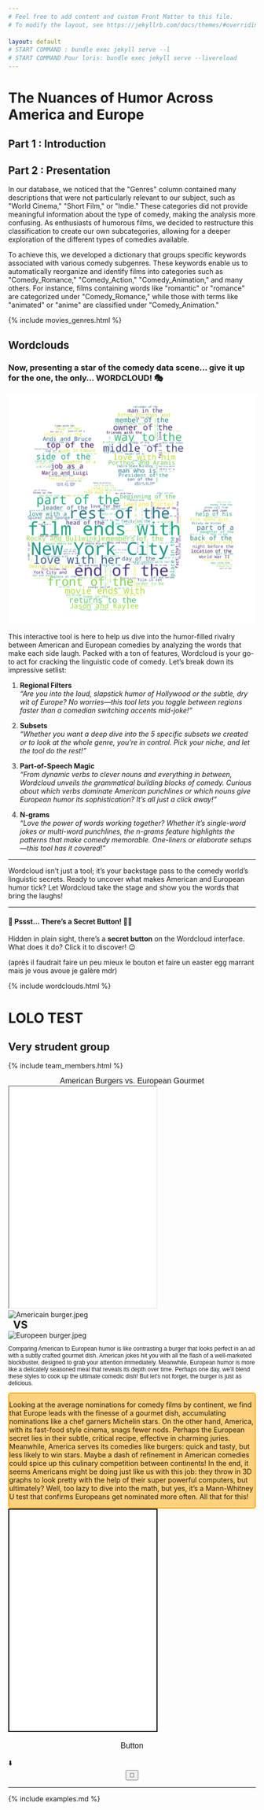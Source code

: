 ```yaml
---
# Feel free to add content and custom Front Matter to this file.
# To modify the layout, see https://jekyllrb.com/docs/themes/#overriding-theme-defaults

layout: default
# START COMMAND : bundle exec jekyll serve --l
# START COMMAND Pour loris: bundle exec jekyll serve --livereload
---
```


# The Nuances of Humor Across America and Europe

## Part 1 : Introduction

## Part 2 : Presentation

In our database, we noticed that the "Genres" column contained many descriptions that were not particularly relevant to our subject, such as "World Cinema," "Short Film," or "Indie." These categories did not provide meaningful information about the type of comedy, making the analysis more confusing. As enthusiasts of humorous films, we decided to restructure this classification to create our own subcategories, allowing for a deeper exploration of the different types of comedies available.

To achieve this, we developed a dictionary that groups specific keywords associated with various comedy subgenres. These keywords enable us to automatically reorganize and identify films into categories such as "Comedy_Romance," "Comedy_Action," "Comedy_Animation," and many others. For instance, films containing words like "romantic" or "romance" are categorized under "Comedy_Romance," while those with terms like "animated" or "anime" are classified under "Comedy_Animation."

<!-- 1. Load the html template -->
{% include movies_genres.html %}
<!-- 2. Load the associated javascript -->
<script src="{{ '/assets/js/movies_genres.js' | relative_url }}"></script>


## Wordclouds

### Now, presenting a star of the comedy data scene… give it up for the one, the only… WORDCLOUD! 🎭

![Wordcloud example on the whole dataset](assets/img/wordclouds/globale_wordcloud.png)

This interactive tool is here to help us dive into the humor-filled rivalry between American and European comedies by analyzing the words that make each side laugh. Packed with a ton of features, Wordcloud is your go-to act for cracking the linguistic code of comedy. Let’s break down its impressive setlist:

1. **Regional Filters**  
   *“Are you into the loud, slapstick humor of Hollywood or the subtle, dry wit of Europe? No worries—this tool lets you toggle between regions faster than a comedian switching accents mid-joke!”*

2. **Subsets**  
   *“Whether you want a deep dive into the 5 specific subsets we created or to look at the whole genre, you’re in control. Pick your niche, and let the tool do the rest!”*

3. **Part-of-Speech Magic**  
   *“From dynamic verbs to clever nouns and everything in between, Wordcloud unveils the grammatical building blocks of comedy. Curious about which verbs dominate American punchlines or which nouns give European humor its sophistication? It’s all just a click away!”*

4. **N-grams**  
   *“Love the power of words working together? Whether it’s single-word jokes or multi-word punchlines, the n-grams feature highlights the patterns that make comedy memorable. One-liners or elaborate setups—this tool has it covered!”*

---

Wordcloud isn’t just a tool; it’s your backstage pass to the comedy world’s linguistic secrets. Ready to uncover what makes American and European humor tick? Let Wordcloud take the stage and show you the words that bring the laughs!

---

#### 🤫 Pssst… There’s a Secret Button! 🕵️‍♀️

Hidden in plain sight, there’s a **secret button** on the Wordcloud interface. What does it do? Click it to discover! 😉

(après il faudrait faire un peu mieux le bouton et faire un easter egg marrant mais je vous avoue je galère mdr)

<script src="{{ '/assets/js/wordclouds.js' | relative_url }}"></script>
{% include wordclouds.html %}


# LOLO TEST


## <span class="hover-title">Very strudent group</span>
{% include team_members.html %}

<!-- 1. Html code for burgers -->
<div style="font-family: 'COPPERPLATE', sans-serif; text-align: center; font-size: 1rem;">
  American Burgers vs. European Gourmet
</div>
<div class="container-fluid">
  <div class="row justify-content-center">
    <div class="col-7">
      <iframe src="{{ '/assets/htmlplot/box_office_revenue_distribution.html' | relative_url }}" style="height: 450px;" class="border border-secondary mt-1 p-2 rounded w-100"></iframe>
    </div>
    <div class="col-5 justify-content-center align-items-center mt-1">
      <div class="d-flex justify-content-center align-items-center">
        <img src="/assets/img/Americain burger.jpeg" alt="Americain burger.jpeg" class="img-fluid rounded shadow" id="burger1" style="width: 45%;">
        <h2 style="margin: 0 10px;">VS</h2>
        <img src="/assets/img/Europeen burger.jpeg" alt="Europeen burger.jpeg" class="img-fluid rounded shadow" id="burger2" style="width: 45%;">
      </div>
      <p style="font-family: 'COPPERPLATE', sans-serif; font-size: 12px;" class="border border-secondary mt-1 p-2 rounded">
        Comparing American to European humor is like contrasting a burger that looks perfect in an ad with a subtly crafted gourmet dish. American jokes hit you with all the flash of a well-marketed blockbuster, designed to grab your attention immediately. Meanwhile, European humor is more like a delicately seasoned meal that reveals its depth over time. Perhaps one day, we’ll blend these styles to cook up the ultimate comedic dish! But let's not forget, the burger is just as delicious.
      </p>
    </div>
  </div>
  <div class="row justify-content-center">
    <div id="text-container" class="col-4" style="background-color: rgba(255, 165, 0, 0.5); border: 2px solid orange; border-radius: 5px; transition: all 0.5s ease;">
      <p>Looking at the average nominations for comedy films by continent, we find that Europe leads with the finesse of a gourmet dish, accumulating nominations like a chef garners Michelin stars. On the other hand, America, with its fast-food style cinema, snags fewer nods. Perhaps the European secret lies in their subtle, critical recipe, effective in charming juries. Meanwhile, America serves its comedies like burgers: quick and tasty, but less likely to win stars. Maybe a dash of refinement in American comedies could spice up this culinary competition between continents! In the end, it seems Americans might be doing just like us with this job: they throw in 3D graphs to look pretty with the help of their super powerful computers, but ultimately? Well, too lazy to dive into the math, but yes, it’s a Mann-Whitney U test that confirms Europeans get nominated more often. All that for this!</p>
    </div>
    <div class="col-6">
      <iframe id="graph-frame" class="w-100 rounded" src="/assets/htmlplot/nomination_mean_by_continent.html" style="border: 2px solid black; height: 450px; transition: all 0.5s ease;"></iframe>
    </div>
    <div class="col-auto align-self-center">
      <p style="text-align: center; font-family: 'Copperplate', sans-serif; font-size: 1rem;" class="highlight">Button</p>
      <div class="arrow text-center">⬇️</div>
      <div style="text-align: center;">
        <button id="burger-button" class="highlight">🍔</button>
      </div>
    </div>
  </div>
</div>

<!-- 2. Import burger javascript code -->
<script src="{{ '/assets/js/burgers.js' | relative_url }}"></script>


---

<!-- These are example components, inspire from them to add new content -->
{% include examples.md %}

